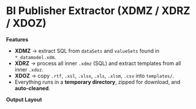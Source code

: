 # BI Publisher Extractor (XDMZ / XDRZ / XDOZ)

**Features**
- **XDMZ** → extract SQL from `dataSets` and `valueSets` found in `*_datamodel.xdm`.
- **XDRZ** → process all inner `.xdmz` (SQL) and extract templates from all inner `.xdoz`.
- **XDOZ** → copy `.rtf`, `.xsl`, `.xlsx`, `.xls`, `.xlsm`, `.csv` into `templates/`.
- Everything runs in a **temporary directory**, zipped for download, and **auto-cleaned**.

**Output Layout**
